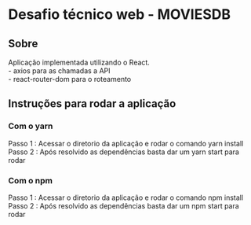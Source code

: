 # Desafio técnico web - MOVIESDB

## Sobre

Aplicação implementada utilizando o React.  
    - axios para as chamadas a API  
    - react-router-dom para o roteamento  


## Instruções para rodar a aplicação

### Com o yarn

Passo 1 : Acessar o diretorio da aplicação e rodar o comando yarn install  
Passo 2 : Após resolvido as dependências basta dar um yarn start para rodar  


### Com o npm

Passo 1 : Acessar o diretorio da aplicação e rodar o comando npm install  
Passo 2 : Após resolvido as dependências basta dar um npm start para rodar  